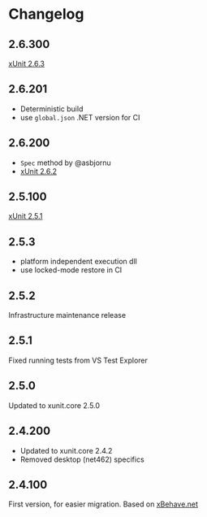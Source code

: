 # Changelog

## 2.6.300

[xUnit 2.6.3](https://github.com/xunit/xunit/releases/tag/2.6.3)

## 2.6.201

* Deterministic build
* use `global.json` .NET version for CI

## 2.6.200

* `Spec` method by @asbjornu
* [xUnit 2.6.2](https://github.com/xunit/xunit/releases/tag/2.6.2)

## 2.5.100

[xUnit 2.5.1](https://github.com/xunit/xunit/releases/tag/2.5.1)

## 2.5.3

* platform independent execution dll
* use locked-mode restore in CI

## 2.5.2

Infrastructure maintenance release

## 2.5.1

Fixed running tests from VS Test Explorer

## 2.5.0

Updated to xunit.core 2.5.0

## 2.4.200

* Updated to xunit.core 2.4.2
* Removed desktop (net462) specifics

## 2.4.100

First version, for easier migration. Based on [xBehave.net](https://github.com/adamralph/xbehave.net)
